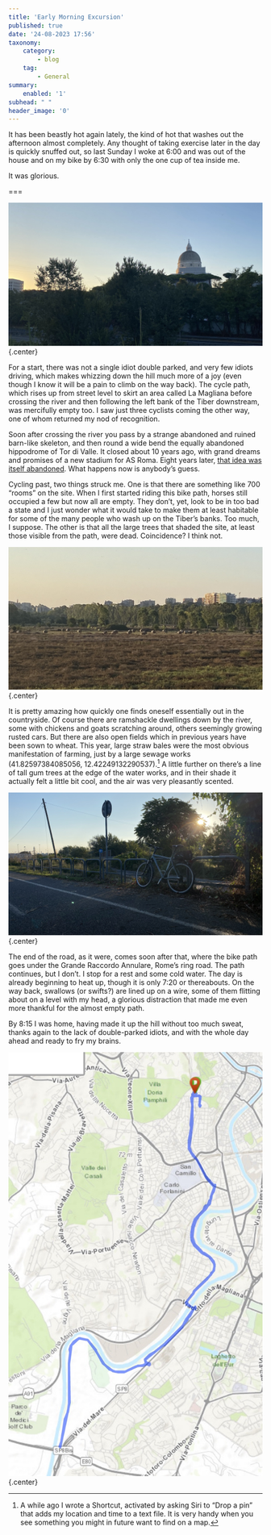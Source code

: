 ```yaml
---
title: 'Early Morning Excursion'
published: true
date: '24-08-2023 17:56'
taxonomy:
    category:
        - blog
    tag:
        - General
summary:
    enabled: '1'
subhead: " "
header_image: '0'
---
```


It has been beastly hot again lately, the kind of hot that washes out the afternoon almost completely. Any thought of taking exercise later in the day is quickly snuffed out, so last Sunday I woke at 6:00 and was out of the house and on my bike by 6:30 with only the one cup of tea inside me.

It was glorious.

===

![The dome of the church of St Peter and St Paul above a line of green trees with an empty road below them](basilica-dei-santi-pietro-e-paolo.jpeg){.center}

For a start, there was not a single idiot double parked, and very few idiots driving, which makes whizzing down the hill much more of a joy (even though I know it will be a pain to climb on the way back). The cycle path, which rises up from street level to skirt an area called La Magliana before crossing the river and then following the left bank of the Tiber downstream, was mercifully empty too. I saw just three cyclists coming the other way, one of whom returned my nod of recognition.

Soon after crossing the river you pass by a strange abandoned and ruined barn-like skeleton, and then round a wide bend the equally abandoned hippodrome of Tor di Valle. It closed about 10 years ago, with grand dreams and promises of a new stadium for AS Roma. Eight years later, [that idea was itself abandoned](https://www.goal.com/it/notizie/addio-al-progetto-dello-stadio-di-tor-di-valle-lannuncio/1r05h94j64n712rygt52n4vtx). What happens now is anybody’s guess.

Cycling past, two things struck me. One is that there are something like 700 “rooms” on the site. When I first started riding this bike path, horses still occupied a few but now all are empty. They don’t, yet, look to be in too bad a state and I just wonder what it would take to make them at least habitable for some of the many people who wash up on the Tiber’s banks. Too much, I suppose. The other is that all the large trees that shaded the site, at least those visible from the path, were dead. Coincidence? I think not.

![Large straw bales casting long shadows in the early light, backed by a line of trees with large apartment blocks behind them](bales.jpeg){.center}

It is pretty amazing how quickly one finds oneself essentially out in the countryside. Of course there are ramshackle dwellings down by the river, some with chickens and goats scratching around, others seemingly growing rusted cars. But there are also open fields which in previous years have been sown to wheat. This year, large straw bales were the most obvious manifestation of farming, just by a large sewage works (41.82597384085056, 12.42249132290537).[^1] A little further on there’s a line of tall gum trees at the edge of the water works, and in their shade it actually felt a little bit cool, and the air was very pleasantly scented.

[^1]: A while ago I wrote a Shortcut, activated by asking Siri to “Drop a pin” that adds my location and time to a text file. It is very handy when you see something you might in future want to find on a map.

![My bicycle leaning against some railings with the sun shining through a tree behind the bike](rest-stop.jpeg){.center}

The end of the road, as it were, comes soon after that, where the bike path goes under the Grande Raccordo Annulare, Rome’s ring road. The path continues, but I don’t. I stop for a rest and some cold water. The day is already beginning to heat up, though it is only 7:20 or thereabouts. On the way back, swallows (or swifts?) are lined up on a wire, some of them flitting about on a level with my head, a glorious distraction that made me even more thankful for the almost empty path.

By 8:15 I was home, having made it up the hill without too much sweat, thanks again to the lack of double-parked idiots, and with the whole day ahead and ready to fry my brains.

![Route map plotted](route-2023-08-20.jpg){.center}
